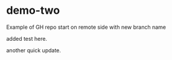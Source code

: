 # demo-two

Example of GH repo start on remote side with new branch name

added test here.

another quick update.
